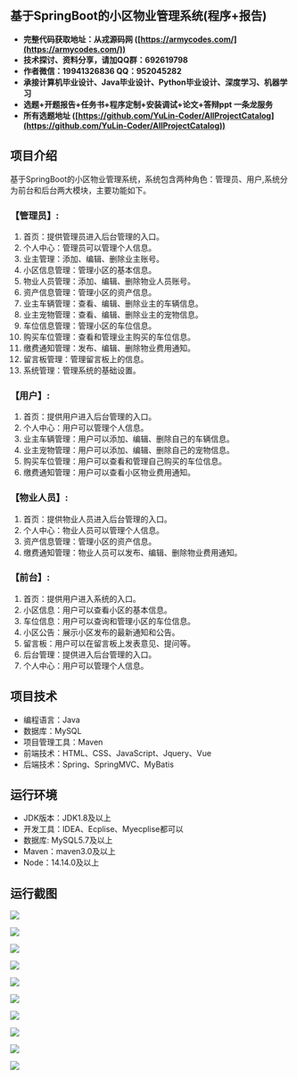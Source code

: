 ## 基于SpringBoot的小区物业管理系统(程序+报告)

- <b>完整代码获取地址：从戎源码网 ([https://armycodes.com/](https://armycodes.com/))</b>
- <b>技术探讨、资料分享，请加QQ群：692619798</b> 
- <b>作者微信：19941326836  QQ：952045282</b> 
- <b>承接计算机毕业设计、Java毕业设计、Python毕业设计、深度学习、机器学习</b>
- <b>选题+开题报告+任务书+程序定制+安装调试+论文+答辩ppt 一条龙服务</b>
- <b>所有选题地址 ([https://github.com/YuLin-Coder/AllProjectCatalog](https://github.com/YuLin-Coder/AllProjectCatalog)) </b>

## 项目介绍
基于SpringBoot的小区物业管理系统，系统包含两种角色：管理员、用户,系统分为前台和后台两大模块，主要功能如下。

### 【管理员】:
1. 首页：提供管理员进入后台管理的入口。
2. 个人中心：管理员可以管理个人信息。
3. 业主管理：添加、编辑、删除业主账号。
4. 小区信息管理：管理小区的基本信息。
5. 物业人员管理：添加、编辑、删除物业人员账号。
6. 资产信息管理：管理小区的资产信息。
7. 业主车辆管理：查看、编辑、删除业主的车辆信息。
8. 业主宠物管理：查看、编辑、删除业主的宠物信息。
9. 车位信息管理：管理小区的车位信息。
10. 购买车位管理：查看和管理业主购买的车位信息。
11. 缴费通知管理：发布、编辑、删除物业费用通知。
12. 留言板管理：管理留言板上的信息。
13. 系统管理：管理系统的基础设置。

### 【用户】:
1. 首页：提供用户进入后台管理的入口。
2. 个人中心：用户可以管理个人信息。
3. 业主车辆管理：用户可以添加、编辑、删除自己的车辆信息。
4. 业主宠物管理：用户可以添加、编辑、删除自己的宠物信息。
5. 购买车位管理：用户可以查看和管理自己购买的车位信息。
6. 缴费通知管理：用户可以查看小区物业费用通知。

### 【物业人员】:
1. 首页：提供物业人员进入后台管理的入口。
2. 个人中心：物业人员可以管理个人信息。
3. 资产信息管理：管理小区的资产信息。
4. 缴费通知管理：物业人员可以发布、编辑、删除物业费用通知。

### 【前台】:
1. 首页：提供用户进入系统的入口。
2. 小区信息：用户可以查看小区的基本信息。
3. 车位信息：用户可以查询和管理小区的车位信息。
4. 小区公告：展示小区发布的最新通知和公告。
5. 留言板：用户可以在留言板上发表意见、提问等。
6. 后台管理：提供进入后台管理的入口。
7. 个人中心：用户可以管理个人信息。

## 项目技术
- 编程语言：Java
- 数据库：MySQL
- 项目管理工具：Maven
- 前端技术：HTML、CSS、JavaScript、Jquery、Vue
- 后端技术：Spring、SpringMVC、MyBatis

## 运行环境
- JDK版本：JDK1.8及以上
- 开发工具：IDEA、Ecplise、Myecplise都可以
- 数据库: MySQL5.7及以上
- Maven：maven3.0及以上
- Node：14.14.0及以上

## 运行截图
![](screenshot/1.png)

![](screenshot/2.png)

![](screenshot/3.png)

![](screenshot/4.png)

![](screenshot/5.png)

![](screenshot/6.png)

![](screenshot/7.png)

![](screenshot/8.png)

![](screenshot/9.png)

![](screenshot/10.png)
